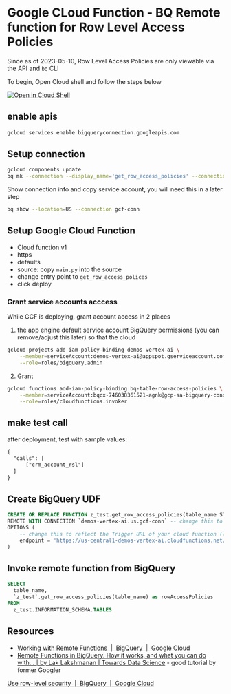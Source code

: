 # Google CLoud Function - BQ Remote function for Row Level Access Policies 

Since as of 2023-05-10, Row Level Access Policies are only viewable via the API and `bq` CLI 

To begin, Open Cloud shell and follow the steps below

[![Open in Cloud Shell](https://gstatic.com/cloudssh/images/open-btn.svg)](https://shell.cloud.google.com/cloudshell/editor)


## enable apis


```sh
gcloud services enable bigqueryconnection.googleapis.com
```

## Setup connection

```sh
gcloud components update
bq mk --connection --display_name='get_row_access_policies' --connection_type=CLOUD_RESOURCE --project_id=$(gcloud config get-value project) --location=US  gcf-conn
```

Show connection info and copy service account, you will need this in a later step

```sh
bq show --location=US --connection gcf-conn
```


## Setup Google Cloud Function 

* Cloud function v1 
* https 
* defaults 
* source: copy `main.py` into the source 
* change entry point to `get_row_access_polices`
* click deploy 

### Grant service accounts acccess 

While GCF is deploying, grant account access in 2 places 


1. the app engine default service account BigQuery permissions (you can remove/adjust this later) so that the cloud 

```sh
gcloud projects add-iam-policy-binding demos-vertex-ai \
    --member=serviceAccount:demos-vertex-ai@appspot.gserviceaccount.com \
    --role=roles/bigquery.admin
```

2. Grant 

```sh
gcloud functions add-iam-policy-binding bq-table-row-access-policies \
    --member=serviceAccount:bqcx-746038361521-agnk@gcp-sa-bigquery-condel.iam.gserviceaccount.com \
    --role=roles/cloudfunctions.invoker
```

## make test call 

after deployment, test with sample values:

```txt
{
  "calls": [
      ["crm_account_rsl"]
  ]
}

```

## Create BigQuery UDF

```sql
CREATE OR REPLACE FUNCTION z_test.get_row_access_policies(table_name STRING) RETURNS STRING
REMOTE WITH CONNECTION `demos-vertex-ai.us.gcf-conn` -- change this to reflect your PROJECT ID
OPTIONS (
    -- change this to reflect the Trigger URL of your cloud function (look for the TRIGGER tab)
    endpoint = 'https://us-central1-demos-vertex-ai.cloudfunctions.net/bq-table-row-access-policies'
)
```


## Invoke remote function from BigQuery


```sql
SELECT
  table_name,
  `z_test`.get_row_access_policies(table_name) as rowAccessPolicies
FROM
  z_test.INFORMATION_SCHEMA.TABLES
```

## Resources

* [Working with Remote Functions  |  BigQuery  |  Google Cloud](https://cloud.google.com/bigquery/docs/reference/standard-sql/remote-functions#sample_code)
* [Remote Functions in BigQuery. How it works, and what you can do with… | by Lak Lakshmanan | Towards Data Science](https://towardsdatascience.com/remote-functions-in-bigquery-af9921498438) - good tutorial by former Googler

[Use row-level security  |  BigQuery  |  Google Cloud](https://cloud.google.com/bigquery/docs/managing-row-level-security#bq)
